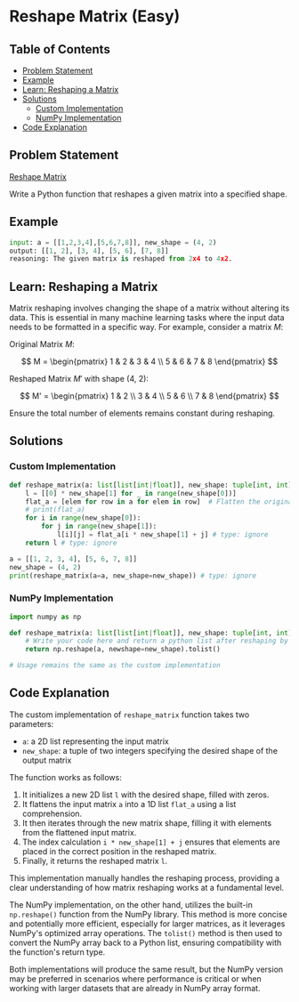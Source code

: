 # Reshape Matrix (Easy)

## Table of Contents

- [Problem Statement](#problem-statement)
- [Example](#example)
- [Learn: Reshaping a Matrix](#learn-reshaping-a-matrix)
- [Solutions](#solutions)
  - [Custom Implementation](#custom-implementation)
  - [NumPy Implementation](#numpy-implementation)
- [Code Explanation](#code-explanation)

## Problem Statement

[Reshape Matrix](https://www.deep-ml.com/problem/Reshape%20Matrix)

Write a Python function that reshapes a given matrix into a specified shape.

## Example

```python
input: a = [[1,2,3,4],[5,6,7,8]], new_shape = (4, 2)
output: [[1, 2], [3, 4], [5, 6], [7, 8]]
reasoning: The given matrix is reshaped from 2x4 to 4x2.
```

## Learn: Reshaping a Matrix

Matrix reshaping involves changing the shape of a matrix without altering its data. This is essential in many machine learning tasks where the input data needs to be formatted in a specific way. For example, consider a matrix $M$:

Original Matrix $M$:

$$
M = \begin{pmatrix} 
1 & 2 & 3 & 4 \\ 
5 & 6 & 7 & 8 
\end{pmatrix}
$$

Reshaped Matrix $M'$ with shape (4, 2):

$$
M' = \begin{pmatrix} 
1 & 2 \\ 
3 & 4 \\ 
5 & 6 \\ 
7 & 8 
\end{pmatrix}
$$

Ensure the total number of elements remains constant during reshaping.

## Solutions

### Custom Implementation

```python
def reshape_matrix(a: list[list[int|float]], new_shape: tuple[int, int]) -> list[list[int|float]]:
    l = [[0] * new_shape[1] for _ in range(new_shape[0])]
    flat_a = [elem for row in a for elem in row]  # Flatten the original matrix
    # print(flat_a)
    for i in range(new_shape[0]):
        for j in range(new_shape[1]):
            l[i][j] = flat_a[i * new_shape[1] + j] # type: ignore
    return l # type: ignore

a = [[1, 2, 3, 4], [5, 6, 7, 8]]
new_shape = (4, 2)
print(reshape_matrix(a=a, new_shape=new_shape)) # type: ignore
```

### NumPy Implementation

```python
import numpy as np

def reshape_matrix(a: list[list[int|float]], new_shape: tuple[int, int]) -> list[list[int|float]]:
    # Write your code here and return a python list after reshaping by using numpy's tolist() method
    return np.reshape(a, newshape=new_shape).tolist()

# Usage remains the same as the custom implementation
```

## Code Explanation

The custom implementation of `reshape_matrix` function takes two parameters:

- `a`: a 2D list representing the input matrix
- `new_shape`: a tuple of two integers specifying the desired shape of the output matrix

The function works as follows:

1. It initializes a new 2D list `l` with the desired shape, filled with zeros.
2. It flattens the input matrix `a` into a 1D list `flat_a` using a list comprehension.
3. It then iterates through the new matrix shape, filling it with elements from the flattened input matrix.
4. The index calculation `i * new_shape[1] + j` ensures that elements are placed in the correct position in the reshaped matrix.
5. Finally, it returns the reshaped matrix `l`.

This implementation manually handles the reshaping process, providing a clear understanding of how matrix reshaping works at a fundamental level.

The NumPy implementation, on the other hand, utilizes the built-in `np.reshape()` function from the NumPy library. This method is more concise and potentially more efficient, especially for larger matrices, as it leverages NumPy's optimized array operations. The `tolist()` method is then used to convert the NumPy array back to a Python list, ensuring compatibility with the function's return type.

Both implementations will produce the same result, but the NumPy version may be preferred in scenarios where performance is critical or when working with larger datasets that are already in NumPy array format.
